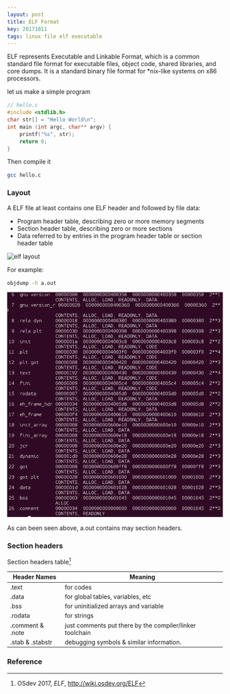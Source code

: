 ```yaml
---
layout: post
title: ELF Format 
key: 20171011
tags: linux file elf executable
---
```


ELF represents Executable and Linkable Format, which is a common standard file format for executable files, object code, shared libraries, and core dumps. It is a standard binary file format for *nix-like systems on x86 processors.

let us make a simple program

```c
// hello.c
#include <stdlib.h>
char str[] = "Hello World\n";
int main (int argc, char** argv) {
    printf("%s", str);
    return 0;
}
```

Then compile it

```sh
gcc hello.c 
```

### Layout

A ELF file at least contains one ELF header and followed by file data: 

* Program header table, describing zero or more memory segments
* Section header table, describing zero or more sections
* Data referred to by entries in the program header table or section header table

![elf layout](https://upload.wikimedia.org/wikipedia/commons/thumb/7/77/Elf-layout--en.svg/520px-Elf-layout--en.svg.png)

For example:

```sh
objdump -h a.out
```

![elf layout](/assets/img/toyOS/elflayout.png)

As can been seen above, a.out contains may section headers.

### Section headers

Section headers table[^1]

Header Names | Meaning 
--- | ---
.text | for codes
.data | for global tables, variables, etc
.bss  | for uninitialized arrays and variable
.rodata | for strings 
.comment & .note | just comments put there by the compiler/linker toolchain
.stab & .stabstr |	debugging symbols & similar information.

### Reference

[^1]: OSdev 2017, *ELF*, http://wiki.osdev.org/ELF



